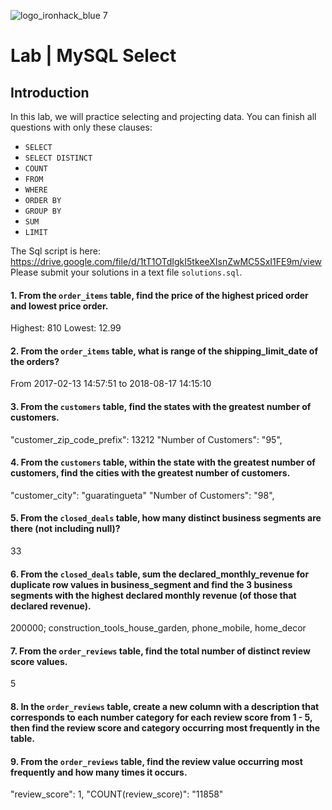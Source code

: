 ![logo_ironhack_blue 7](https://user-images.githubusercontent.com/23629340/40541063-a07a0a8a-601a-11e8-91b5-2f13e4e6b441.png)
# Lab | MySQL Select

## Introduction

 In this lab, we will practice selecting and projecting data. You can finish all questions with only these clauses:
- `SELECT`
- `SELECT DISTINCT`
- `COUNT`
- `FROM`
- `WHERE`
- `ORDER BY`
- `GROUP BY`
- `SUM`
- `LIMIT`

The Sql script is here: https://drive.google.com/file/d/1tT1OTdIgkI5tkeeXIsnZwMC5SxI1FE9m/view
Please submit your solutions in a text file `solutions.sql`.

#### 1. From the `order_items` table, find the price of the highest priced order and lowest price order.

Highest: 810
Lowest: 12.99

#### 2. From the `order_items` table, what is range of the shipping_limit_date of the orders?

From 2017-02-13 14:57:51 to 2018-08-17 14:15:10

#### 3. From the `customers` table, find the states with the greatest number of customers.

"customer_zip_code_prefix": 13212
"Number of Customers": "95",

#### 4. From the `customers` table, within the state with the greatest number of customers, find the cities with the greatest number of customers.

"customer_city": "guaratingueta"
"Number of Customers": "98",

#### 5. From the `closed_deals` table, how many distinct business segments are there (not including null)?

33

#### 6. From the `closed_deals` table, sum the declared_monthly_revenue for duplicate row values in business_segment and find the 3 business segments with the highest declared monthly revenue (of those that declared revenue).

200000;
construction_tools_house_garden, phone_mobile, home_decor

#### 7. From the `order_reviews` table, find the total number of distinct review score values.

5

#### 8. In the `order_reviews` table, create a new column with a description that corresponds to each number category for each review score from 1 - 5, then find the review score and category occurring most frequently in the table.



#### 9. From the `order_reviews` table, find the review value occurring most frequently and how many times it occurs.

"review_score": 1,
"COUNT(review_score)": "11858"

